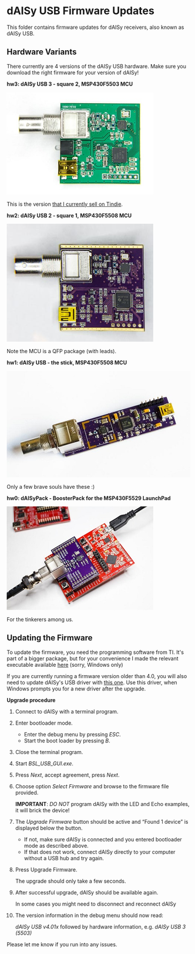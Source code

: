 dAISy USB Firmware Updates
==========================

This folder contains firmware updates for dAISy receivers, also known as dAISy USB.

Hardware Variants
-----------------

There currently are 4 versions of the dAISy USB hardware. Make sure you download the right firmware for your version of dAISy!

**hw3: dAISy USB 3 - square 2, MSP430F5503 MCU**

![dAISy USB 3](../Pictures/dAISyUSB3.jpg)

This is the version [that I currently sell on Tindie](https://www.tindie.com/products/astuder/daisy-ais-receiver/).

**hw2: dAISy USB 2 - square 1, MSP430F5508 MCU**

![dAISy USB 2](../Pictures/dAISyUSB2.jpg)

Note the MCU is a QFP package (with leads).

**hw1: dAISy USB - the stick, MSP430F5508 MCU**

![dAISy USB 1](../Pictures/dAISyUSB1.jpg)

Only a few brave souls have these :)

**hw0: dAISyPack - BoosterPack for the MSP430F5529 LaunchPad**

![dAISyPack](../Pictures/dAISyUSBBoosterPack.jpg)

For the tinkerers among us.

Updating the Firmware
---------------------

To update the firmware, you need the programming software from TI. It's part of a bigger package, but for your convenience I made the relevant executable available [here](http://www.adrianstuder.com/daisy/BSL_USB_GUI.zip) (sorry, Windows only)

If you are currently running a firmware version older than 4.0, you will also need to update dAISy's USB driver with [this one](http://www.adrianstuder.com/daisy/daisyUSB%20inf%20v2.zip). Use this driver, when Windows prompts you for a new driver after the upgrade.

**Upgrade procedure**

1.	Connect to dAISy with a terminal program.

2.	Enter bootloader mode.
	- Enter the debug menu by pressing *ESC*.
	- Start the boot loader by pressing *B*.
	
3.	Close the terminal program.

4.	Start *BSL_USB_GUI.exe*.

5.	Press *Next*, accept agreement, press *Next*.

6.	Choose option *Select Firmware* and browse to the firmware file provided.
	
	**IMPORTANT**: *DO NOT* program dAISy with the LED and Echo examples, it will brick the device!

7.	The *Upgrade Firmware* button should be active and “Found 1 device” is displayed below the button.
	- If not, make sure dAISy is connected and you entered bootloader mode as described above.
	- If that does not work, connect dAISy directly to your computer without a USB hub and try again.
	
8.	Press Upgrade Firmware.

	The upgrade should only take a few seconds.
	
9.	After successful upgrade, dAISy should be available again.

	In some cases you might need to disconnect and reconnect dAISy
	
10.	The version information in the debug menu should now read:

	*dAISy USB v4.01x* followed by hardware information, e.g. *dAISy USB 3 (5503)*

Please let me know if you run into any issues.